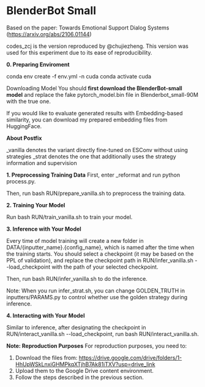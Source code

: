 # BlenderBot Small
Based on the paper: Towards Emotional Support Dialog Systems (https://arxiv.org/abs/2106.01144)

codes_zcj is the version reproduced by @chujiezheng. This version was used for this experiment due to its ease of reproducibility.                

**0. Preparing Enviroment**

conda env create -f env.yml -n cuda
conda activate cuda

Downloading Model
You should **first download the BlenderBot-small model** and replace the fake pytorch_model.bin file in Blenderbot_small-90M with the true one.

If you would like to evaluate generated results with Embedding-based similarity, you can download my prepared embedding files from HuggingFace.

**About Postfix**

_vanilla denotes the variant directly fine-tuned on ESConv without using strategies
_strat denotes the one that additionally uses the strategy information and supervision

**1. Preprocessing Training Data**
First, enter _reformat and run python process.py.

Then, run bash RUN/prepare_vanilla.sh to preprocess the training data.

**2. Training Your Model**

Run bash RUN/train_vanilla.sh to train your model.

**3. Inference with Your Model**

Every time of model training will create a new folder in DATA/{inputter_name}.{config_name}, which is named after the time when the training starts. You should select a checkpoint (it may be based on the PPL of validation), and replace the checkpoint path in RUN/infer_vanilla.sh --load_checkpoint with the path of your selected checkpoint.

Then, run bash RUN/infer_vanilla.sh to do the inference.

Note: When you run infer_strat.sh, you can change GOLDEN_TRUTH in inputters/PARAMS.py to control whether use the golden strategy during inference.

**4. Interacting with Your Model**

Similar to inference, after designating the checkpoint in RUN/interact_vanilla.sh --load_checkpoint, run bash RUN/interact_vanilla.sh.

**Note: Reproduction Purposes**
For reproduction purposes, you need to:
1. Download the files from: https://drive.google.com/drive/folders/1-HhUpWSkLnxiGHMPkqXTjhB7Ak81iTXV?usp=drive_link
2. Upload them to the Google Drive content environment.
3. Follow the steps described in the previous section.